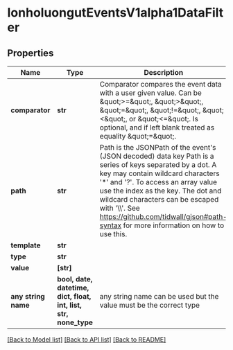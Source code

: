 # IonholuongutEventsV1alpha1DataFilter


## Properties
Name | Type | Description | Notes
------------ | ------------- | ------------- | -------------
**comparator** | **str** | Comparator compares the event data with a user given value. Can be \&quot;&gt;&#x3D;\&quot;, \&quot;&gt;\&quot;, \&quot;&#x3D;\&quot;, \&quot;!&#x3D;\&quot;, \&quot;&lt;\&quot;, or \&quot;&lt;&#x3D;\&quot;. Is optional, and if left blank treated as equality \&quot;&#x3D;\&quot;. | [optional] 
**path** | **str** | Path is the JSONPath of the event&#39;s (JSON decoded) data key Path is a series of keys separated by a dot. A key may contain wildcard characters &#39;*&#39; and &#39;?&#39;. To access an array value use the index as the key. The dot and wildcard characters can be escaped with &#39;\\\\&#39;. See https://github.com/tidwall/gjson#path-syntax for more information on how to use this. | [optional] 
**template** | **str** |  | [optional] 
**type** | **str** |  | [optional] 
**value** | **[str]** |  | [optional] 
**any string name** | **bool, date, datetime, dict, float, int, list, str, none_type** | any string name can be used but the value must be the correct type | [optional]

[[Back to Model list]](../README.md#documentation-for-models) [[Back to API list]](../README.md#documentation-for-api-endpoints) [[Back to README]](../README.md)


